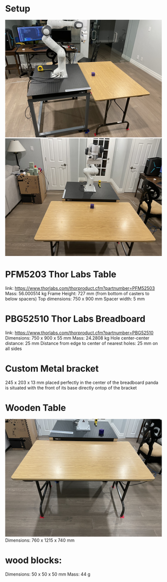 # Setup

![setup1](images/setup1.jpg) 
![setup2](images/setup2.jpg) 

# PFM5203 Thor Labs Table

link: https://www.thorlabs.com/thorproduct.cfm?partnumber=PFM52503
Mass: 56.000514 kg
Frame Height: 727 mm (from bottom of casters to below spacers)
Top dimensions: 750 x 900 mm
Spacer width: 5 mm

# PBG52510 Thor Labs Breadboard

link: https://www.thorlabs.com/thorproduct.cfm?partnumber=PBG52510
Dimensions: 750 x 900 x 55 mm
Mass: 24.2808 kg
Hole center-center distance: 25 mm
Distance from edge to center of nearest holes: 25 mm on all sides

# Custom Metal bracket

245 x 203 x 13 mm
placed perfectly in the center of the breadboard
panda is situated with the front of its base directly ontop of the bracket

# Wooden Table

![table](images/wooden_table.jpg) 
Dimensions: 760 x 1215 x 740 mm

# wood blocks:

Dimensions: 50 x 50 x 50 mm
Mass: 44 g